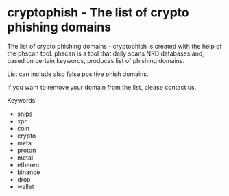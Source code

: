 # cryptophish - The list of crypto phishing domains
The list of crypto phishing domains - cryptophish is created with the help of the phscan tool. phscan is a tool that daily scans NRD databases and, based on certain keywords, produces list of phishing domains.  

List can include also false positive phish domains. 

If you want to remove your domain from the list, please contact us.  

Keywords: 

- snips
- xpr
- coin
- crypto
- meta
- proton
- metal
- ethereu
- binance
- drop
- wallet
